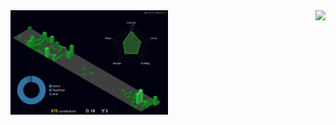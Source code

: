 <div>
  <img align="right" src="https://github-readme-stats.vercel.app/api?username=GDWR&show_icons=true&theme=gruvbox">
  
  <div align="left">
    <img src="https://github.com/GDWR/GDWR/blob/main/profile-3d-contrib/profile-night-green.svg" width="50%">
  </div>
</div>
